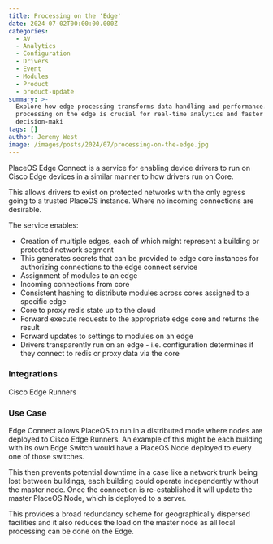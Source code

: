 ```yaml
---
title: Processing on the 'Edge'
date: 2024-07-02T00:00:00.000Z
categories:
  - AV
  - Analytics
  - Configuration
  - Drivers
  - Event
  - Modules
  - Product
  - product-update
summary: >-
  Explore how edge processing transforms data handling and performance. See why
  processing on the edge is crucial for real-time analytics and faster
  decision-maki
tags: []
author: Jeremy West
image: /images/posts/2024/07/processing-on-the-edge.jpg
---
```

PlaceOS Edge Connect is a service for enabling device drivers to run on Cisco Edge devices in a similar manner to how drivers run on Core.

This allows drivers to exist on protected networks with the only egress going to a trusted PlaceOS instance. Where no incoming connections are desirable.

The service enables:

*   Creation of multiple edges, each of which might represent a building or protected network segment
*   This generates secrets that can be provided to edge core instances for authorizing connections to the edge connect service
*   Assignment of modules to an edge
*   Incoming connections from core
*   Consistent hashing to distribute modules across cores assigned to a specific edge
*   Core to proxy redis state up to the cloud
*   Forward execute requests to the appropriate edge core and returns the result
*   Forward updates to settings to modules on an edge
*   Drivers transparently run on an edge - i.e. configuration determines if they connect to redis or proxy data via the core

### Integrations

Cisco Edge Runners

### Use Case

Edge Connect allows PlaceOS to run in a distributed mode where nodes are deployed to Cisco Edge Runners. An example of this might be each building with its own Edge Switch would have a PlaceOS Node deployed to every one of those switches.

This then prevents potential downtime in a case like a network trunk being lost between buildings, each building could operate independently without the master node. Once the connection is re-established it will update the master PlaceOS Node, which is deployed to a server.

This provides a broad redundancy scheme for geographically dispersed facilities and it also reduces the load on the master node as all local processing can be done on the Edge.

###   

‍
